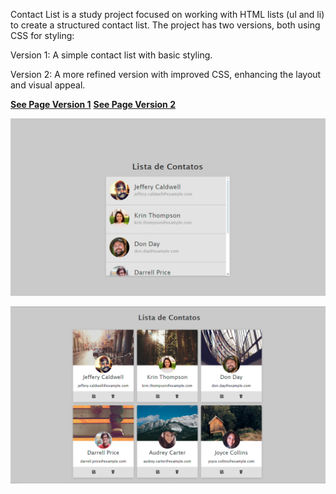 Contact List is a study project focused on working with HTML lists (ul and li) to create a structured contact list. The project has two versions, both using CSS for styling:

Version 1: A simple contact list with basic styling.

Version 2: A more refined version with improved CSS, enhancing the layout and visual appeal.

**[See Page Version 1](https://luigineryproject2ver1.netlify.app)** 
**[See Page Version 2](https://luigineryproject2ver2.netlify.app)** 

![contactsversion1](project20/imagens/image1.png)

![contactsversion2](project21/imagens/image1.png)
